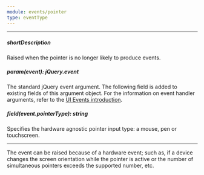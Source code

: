 ```yaml
---
module: events/pointer
type: eventType
---
```

---
##### shortDescription
Raised when the pointer is no longer likely to produce events.

##### param(event): jQuery.event
The standard jQuery event argument. The following field is added to existing fields of this argument object. For the information on event handler arguments, refer to the <a href="/Documentation/ApiReference/UI_Widgets/UI_Events/">UI Events introduction</a>.

##### field(event.pointerType): string
Specifies the hardware agnostic pointer input type: a mouse, pen or touchscreen.

---
The event can be raised because of a hardware event; such as, if a device changes the screen orientation while the pointer is active or the number of simultaneous pointers exceeds the supported number, etc.